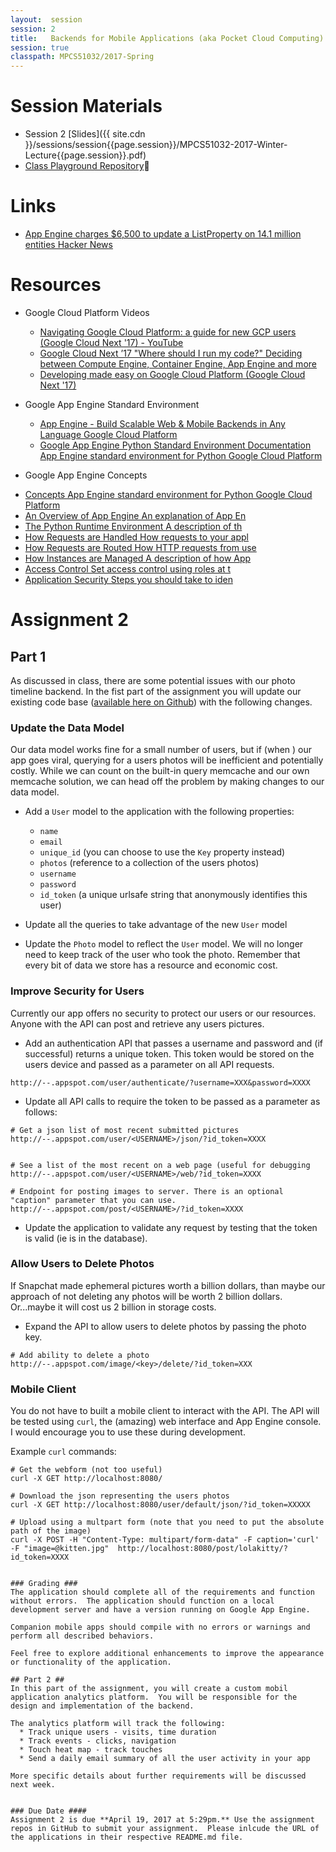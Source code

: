 ```yaml
---
layout:  session
session: 2
title:   Backends for Mobile Applications (aka Pocket Cloud Computing)
session: true
classpath: MPCS51032/2017-Spring
---
```


Session Materials
=================
* Session 2 [Slides]({{ site.cdn }}/sessions/session{{page.session}}/MPCS51032-2017-Winter-Lecture{{page.session}}.pdf)
* [Class Playground Repository]({{site.playground}})

Links
=====
* [App Engine charges $6,500 to update a ListProperty on 14.1 million entities  Hacker News](https://news.ycombinator.com/item?id=3431132)


Resources
=========
* Google Cloud Platform Videos
  - [Navigating Google Cloud Platform: a guide for new GCP users (Google Cloud Next '17) - YouTube](https://www.youtube.com/watch?v=5NQHi_zDGy0&t=2641s&list=PLIivdWyY5sqI8RuUibiH8sMb1ExIw0lAR&index=17)
  - [Google Cloud Next ’17  "Where should I run my code?" Deciding between Compute Engine, Container Engine, App Engine and more ](https://cloudnext.withgoogle.com/schedule#target=where-should-i-run-my-code-deciding-between-compute-engine-container-engine-app-engine-and-more-91e716a3-813e-43c9-a513-27d3365a449b)
  - [Developing made easy on Google Cloud Platform (Google Cloud Next '17)](https://www.youtube.com/watch?v=ykzCUFwHppI&t=16s&list=PLIivdWyY5sqI8RuUibiH8sMb1ExIw0lAR&index=119)

* Google App Engine Standard Environment
  - [App Engine - Build Scalable Web & Mobile Backends in Any Language     Google Cloud Platform](https://cloud.google.com/appengine/)
  - [Google App Engine Python Standard Environment Documentation     App Engine standard environment for Python    Google Cloud Platform](https://cloud.google.com/appengine/docs/standard/python/)

* Google App Engine Concepts
- [Concepts     App Engine standard environment for Python     Google Cloud Platform](https://cloud.google.com/appengine/docs/standard/python/concepts)
 - [An Overview of App Engine An explanation of App En](https://cloud.google.com/appengine/docs/standard/python/an-overview-of-app-engine)
 - [The Python Runtime Environment A description of th](https://cloud.google.com/appengine/docs/standard/python/runtime)
 - [How Requests are Handled How requests to your appl](https://cloud.google.com/appengine/docs/standard/python/how-requests-are-handled)
 - [How Requests are Routed How HTTP requests from use](https://cloud.google.com/appengine/docs/standard/python/how-requests-are-routed)
 - [How Instances are Managed A description of how App](https://cloud.google.com/appengine/docs/standard/python/how-instances-are-managed)
 - [Access Control Set access control using roles at t](https://cloud.google.com/appengine/docs/standard/python/access-control)
 - [Application Security Steps you should take to iden](https://cloud.google.com/appengine/docs/standard/python/application-security)


Assignment 2
============

## Part 1 ##
As discussed in class, there are some potential issues with our photo timeline backend. In the fist part of the assignment you will update our existing code base ([available here on Github](https://github.com/uchicago-cloud/uchicago-cloud-photo-timeline)) with the following changes.

### Update the Data Model ###
Our data model works fine for a small number of users, but if (when ) our app goes viral, querying for a users photos will be inefficient and potentially costly.  While we can count on the built-in query memcache and our own memcache solution, we can head off the problem by making changes to our data model.

* Add a `User` model to the application with the following properties:
  - `name`
  - `email`
  - `unique_id` (you can choose to use the `Key` property instead)
  - `photos` (reference to a collection of the users photos)
  - `username`
  - `password`
  - `id_token` (a unique urlsafe string that anonymously identifies this user)

* Update all the queries to take advantage of the new `User` model

* Update the `Photo` model to reflect the `User` model.  We will no longer need to keep track of the user who took the photo.  Remember that every bit of data we store has a resource and economic cost.

### Improve Security for Users ###
Currently our app offers no security to protect our users or our resources.  Anyone with the API can post and retrieve any users pictures.  

* Add an authentication API that passes a username and password and (if successful) returns a unique token. This token would be stored on the users device and passed as a parameter on all API requests.

```
http://--.appspot.com/user/authenticate/?username=XXX&password=XXXX
```

* Update all API calls to require the token to be passed as a parameter as follows:

```
# Get a json list of most recent submitted pictures
http://--.appspot.com/user/<USERNAME>/json/?id_token=XXXX


# See a list of the most recent on a web page (useful for debugging
http://--.appspot.com/user/<USERNAME>/web/?id_token=XXXX

# Endpoint for posting images to server. There is an optional "caption" parameter that you can use.
http://--.appspot.com/post/<USERNAME>/?id_token=XXXX
```
* Update the application to validate any request by testing that the token is valid (ie is in the database).

### Allow Users to Delete Photos ###
If Snapchat made ephemeral pictures worth a billion dollars, than maybe our approach of not deleting any photos will be worth 2 billion dollars.  Or...maybe it will cost us 2 billion in storage costs.  

* Expand the API to allow users to delete photos by passing the photo key.
```
# Add ability to delete a photo
http://--.appspot.com/image/<key>/delete/?id_token=XXX
```

### Mobile Client ###
You do not have to built a mobile client to interact with the API.   The API will be tested using `curl`, the (amazing) web interface and App Engine console.  I would encourage you to use these during development.  

Example `curl` commands:
```
# Get the webform (not too useful)
curl -X GET http://localhost:8080/

# Download the json representing the users photos
curl -X GET http://localhost:8080/user/default/json/?id_token=XXXXX

# Upload using a multpart form (note that you need to put the absolute path of the image)
curl -X POST -H "Content-Type: multipart/form-data" -F caption='curl' -F "image=@kitten.jpg"  http://localhost:8080/post/lolakitty/?id_token=XXXX


### Grading ###
The application should complete all of the requirements and function without errors.  The application should function on a local development server and have a version running on Google App Engine.  

Companion mobile apps should compile with no errors or warnings and perform all described behaviors.

Feel free to explore additional enhancements to improve the appearance or functionality of the application.

## Part 2 ##
In this part of the assignment, you will create a custom mobil application analytics platform.  You will be responsible for the design and implementation of the backend.

The analytics platform will track the following:
  * Track unique users - visits, time duration
  * Track events - clicks, navigation
  * Touch heat map - track touches
  * Send a daily email summary of all the user activity in your app

More specific details about further requirements will be discussed next week.


### Due Date ####
Assignment 2 is due **April 19, 2017 at 5:29pm.** Use the assignment repos in GitHub to submit your assignment.  Please inlcude the URL of the applications in their respective README.md file.
